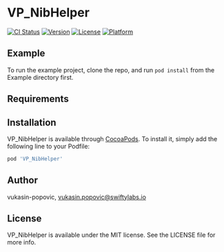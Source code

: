 # VP_NibHelper

[![CI Status](https://img.shields.io/travis/vukasin-popovic/VP_NibHelper.svg?style=flat)](https://travis-ci.org/vukasin-popovic/VP_NibHelper)
[![Version](https://img.shields.io/cocoapods/v/VP_NibHelper.svg?style=flat)](https://cocoapods.org/pods/VP_NibHelper)
[![License](https://img.shields.io/cocoapods/l/VP_NibHelper.svg?style=flat)](https://cocoapods.org/pods/VP_NibHelper)
[![Platform](https://img.shields.io/cocoapods/p/VP_NibHelper.svg?style=flat)](https://cocoapods.org/pods/VP_NibHelper)

## Example

To run the example project, clone the repo, and run `pod install` from the Example directory first.

## Requirements

## Installation

VP_NibHelper is available through [CocoaPods](https://cocoapods.org). To install
it, simply add the following line to your Podfile:

```ruby
pod 'VP_NibHelper'
```

## Author

vukasin-popovic, vukasin.popovic@swiftylabs.io

## License

VP_NibHelper is available under the MIT license. See the LICENSE file for more info.
